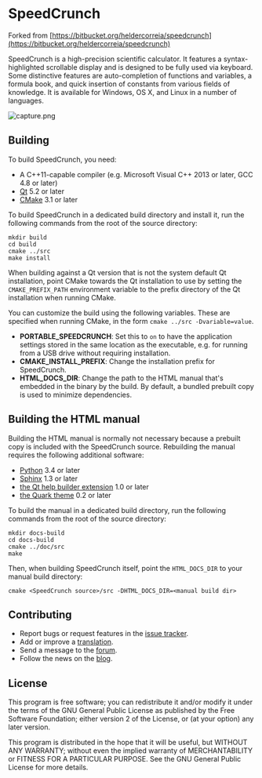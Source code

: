# SpeedCrunch
Forked from [https://bitbucket.org/heldercorreia/speedcrunch](https://bitbucket.org/heldercorreia/speedcrunch)

SpeedCrunch is a high-precision scientific calculator. It features a syntax-highlighted
scrollable display and is designed to be fully used via keyboard. Some distinctive
features are auto-completion of functions and variables, a formula book, and quick
insertion of constants from various fields of knowledge. It is available for Windows, OS X,
and Linux in a number of languages.

![capture.png](https://bitbucket.org/repo/dR7BnG/images/3654665019-capture.png)

## Building
To build SpeedCrunch, you need:

- A C++11-capable compiler (e.g. Microsoft Visual C++ 2013 or later, GCC 4.8 or later)
- [Qt](http://qt.io) 5.2 or later
- [CMake](http://cmake.org) 3.1 or later

To build SpeedCrunch in a dedicated build directory and install it, run the following
commands from the root of the source directory:

    mkdir build
    cd build
    cmake ../src
    make install

When building against a Qt version that is not the system default Qt installation,
point CMake towards the Qt installation to use by setting the `CMAKE_PREFIX_PATH`
environment variable to the prefix directory of the Qt installation when running CMake.

You can customize the build using the following variables. These are specified when
running CMake, in the form `cmake ../src -Dvariable=value`.

- **PORTABLE_SPEEDCRUNCH**: Set this to `on` to have the application settings stored
  in the same location as the executable, e.g. for running from a USB drive without
  requiring installation.
- **CMAKE_INSTALL_PREFIX**: Change the installation prefix for SpeedCrunch.
- **HTML_DOCS_DIR**: Change the path to the HTML manual that's embedded in the binary
  by the build. By default, a bundled prebuilt copy is used to minimize dependencies.

## Building the HTML manual
Building the HTML manual is normally not necessary because a prebuilt copy is included
with the SpeedCrunch source. Rebuilding the manual requires the following additional
software:

  - [Python](http://python.org) 3.4 or later
  - [Sphinx](http://sphinx-doc.org) 1.3 or later
  - [the Qt help builder extension](https://github.com/sphinx-doc/sphinxcontrib-qthelp) 1.0 or later
  - [the Quark theme](https://pypi.python.org/pypi/quark-sphinx-theme) 0.2 or later

To build the manual in a dedicated build directory, run the following commands from
the root of the source directory:

    mkdir docs-build
    cd docs-build
    cmake ../doc/src
    make

Then, when building SpeedCrunch itself, point the `HTML_DOCS_DIR` to your manual build
directory:

    cmake <SpeedCrunch source>/src -DHTML_DOCS_DIR=<manual build dir>

## Contributing
- Report bugs or request features in the
  [issue tracker](https://bitbucket.org/heldercorreia/speedcrunch/issues).
- Add or improve a [translation](https://www.transifex.com/projects/p/speedcrunch/).
- Send a message to the [forum](https://groups.google.com/group/speedcrunch).
- Follow the news on the [blog](http://speedcrunch.blogspot.com).

## License
This program is free software; you can redistribute it and/or modify
it under the terms of the GNU General Public License as published by
the Free Software Foundation; either version 2 of the License, or
(at your option) any later version.

This program is distributed in the hope that it will be useful,
but WITHOUT ANY WARRANTY; without even the implied warranty of
MERCHANTABILITY or FITNESS FOR A PARTICULAR PURPOSE.  See the
GNU General Public License for more details.
